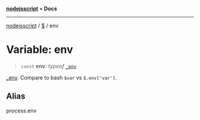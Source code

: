 [**nodejsscript**](../../../README.md) • **Docs**

***

[nodejsscript](../../../README.md) / [$](../README.md) / env

# Variable: env

> `const` **env**: *typeof* [`_env`](../../../variables/env.md)

[_env](../../../variables/env.md). Compare to bash `$var` vs `$.env['var']`.

## Alias

process.env

